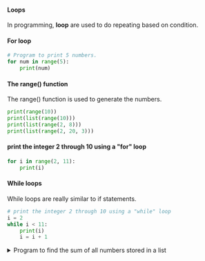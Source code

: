 <h4> Loops </h4>

In programming, **loop** are used to do repeating based on condition.

<h4>For loop</h4>
    
```python
# Program to print 5 numbers.
for num in range(5):
	print(num)
```
<h4>The range() function </h4>
The range() function is used to generate the numbers.

```python
print(range(10))
print(list(range(10)))
print(list(range(2, 8)))
print(list(range(2, 20, 3)))
```

<h4> print the integer 2 through 10 using a "for" loop </h4>

```python
for i in range(2, 11):
    print(i)
```

<h4> While loops </h4>

While loops are really similar to if statements.

```python
# print the integer 2 through 10 using a "while" loop
i = 2
while i < 11:
    print(i)
    i = i + 1
 ```
 
<details>
<summary>Program to find the sum of all numbers stored in a list</summary>
<p>

```python
# List of numbers
numbers = [6, 5, 3, 8, 4, 2, 5, 4, 11]

# variable to store the sum
sum = 0

# iterate over the list
for val in numbers:
	sum = sum+val

# Output: The sum is 48
print("The sum is", sum)

```
</p>
</details>